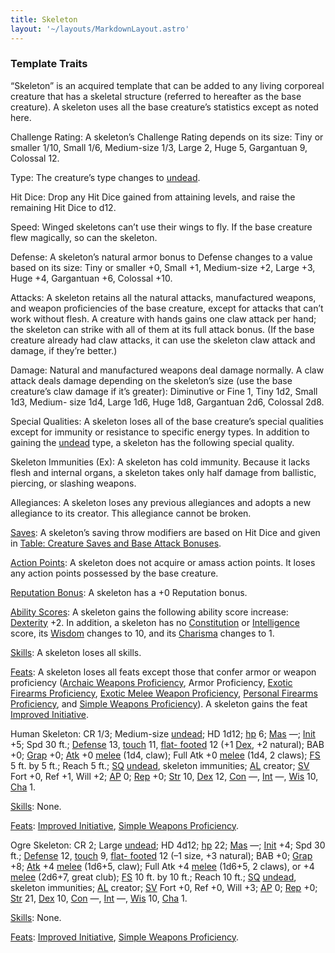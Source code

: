```yaml
---
title: Skeleton
layout: '~/layouts/MarkdownLayout.astro'
---
```

### Template Traits

“Skeleton” is an acquired template that can be added to any living corporeal
creature that has a skeletal structure (referred to hereafter as the base
creature). A skeleton uses all the base creature’s statistics except as noted
here.

Challenge Rating: A skeleton’s Challenge Rating depends on its size: Tiny or
smaller 1/10, Small 1/6, Medium-size 1/3, Large 2, Huge 5, Gargantuan 9,
Colossal 12.

Type: The creature’s type changes to
[undead](/modern.d20.srd/creature.types/undead).

Hit Dice: Drop any Hit Dice gained from attaining levels, and raise the
remaining Hit Dice to d12.

Speed: Winged skeletons can’t use their wings to fly. If the base creature
flew magically, so can the skeleton.

Defense: A skeleton’s natural armor bonus to Defense changes to a value based
on its size: Tiny or smaller +0, Small +1, Medium-size +2, Large +3, Huge +4,
Gargantuan +6, Colossal +10.

Attacks: A skeleton retains all the natural attacks, manufactured weapons, and
weapon proficiencies of the base creature, except for attacks that can’t work
without flesh. A creature with hands gains one claw attack per hand; the
skeleton can strike with all of them at its full attack bonus. (If the base
creature already had claw attacks, it can use the skeleton claw attack and
damage, if they’re better.)

Damage: Natural and manufactured weapons deal damage normally. A claw attack
deals damage depending on the skeleton’s size (use the base creature’s claw
damage if it’s greater): Diminutive or Fine 1, Tiny 1d2, Small 1d3, Medium-
size 1d4, Large 1d6, Huge 1d8, Gargantuan 2d6, Colossal 2d8.

Special Qualities: A skeleton loses all of the base creature’s special
qualities except for immunity or resistance to specific energy types. In
addition to gaining the [undead](/modern.d20.srd/creature.types/undead) type,
a skeleton has the following special quality.

Skeleton Immunities (Ex): A skeleton has cold immunity. Because it lacks flesh
and internal organs, a skeleton takes only half damage from ballistic,
piercing, or slashing weapons.

Allegiances: A skeleton loses any previous allegiances and adopts a new
allegiance to its creator. This allegiance cannot be broken.

[Saves](/modern.d20.srd/basics/saving.throws): A skeleton’s saving throw
modifiers are based on Hit Dice and given in [Table: Creature Saves and Base Attack Bonuses](/modern.d20.srd/creatures/creature.overview).

[Action Points](/modern.d20.srd/basics/action.points): A skeleton does not
acquire or amass action points. It loses any action points possessed by the
base creature.

[Reputation Bonus](/modern.d20.srd/reputation): A skeleton has a +0 Reputation
bonus.

[Ability Scores](/modern.d20.srd/basics/ability.scores): A skeleton gains the
following ability score increase:
[Dexterity](/modern.d20.srd/basics/ability.scores) +2. In addition, a skeleton
has no [Constitution](/modern.d20.srd/basics/ability.scores) or
[Intelligence](/modern.d20.srd/basics/ability.scores) score, its
[Wisdom](/modern.d20.srd/basics/ability.scores) changes to 10, and its
[Charisma](/modern.d20.srd/basics/ability.scores) changes to 1.

[Skills](/modern.d20.srd/skills): A skeleton loses all skills.

[Feats](/modern.d20.srd/feats): A skeleton loses all feats except those that
confer armor or weapon proficiency ([Archaic Weapons Proficiency](/modern.d20.srd/feats/archaic.weapons.proficiency), Armor
Proficiency, [Exotic Firearms Proficiency](/modern.d20.srd/feats/exotic.firearms.proficiency), [Exotic Melee Weapon Proficiency](/modern.d20.srd/feats/exotic.melee.weapons.proficiency),
[Personal Firearms Proficiency](/modern.d20.srd/feats/personal.firearms.proficiency), and [Simple Weapons Proficiency](/modern.d20.srd/feats/simple.weapons.proficiency)). A
skeleton gains the feat [Improved Initiative](/modern.d20.srd/feats/improved.initiative).

Human Skeleton: CR 1/3; Medium-size
[undead](/modern.d20.srd/creature.types/undead); HD 1d12;
[hp](/modern.d20.srd/combat/hit.points) 6;
[Mas](/modern.d20.srd/creatures/creature.overview) —;
[Init](/modern.d20.srd/combat/initiative) +5; Spd 30 ft.;
[Defense](/modern.d20.srd/combat/defense) 13,
[touch](/modern.d20.srd/combat/attack.actions) 11, [flat- footed](/modern.d20.srd/combat/surprise) 12 (+1
[Dex](/modern.d20.srd/basics/ability.scores), +2 natural); BAB +0;
[Grap](/modern.d20.srd/combat/grapple) +0;
[Atk](/modern.d20.srd/combat/attack.roll) +0
[melee](/modern.d20.srd/combat/attack.roll) (1d4, claw); Full Atk +0
[melee](/modern.d20.srd/combat/attack.roll) (1d4, 2 claws);
[FS](/modern.d20.srd/creatures/creature.overview) 5 ft. by 5 ft.; Reach 5 ft.;
[SQ](/modern.d20.srd/creatures/creature.overview)
[undead](/modern.d20.srd/creature.types/undead), skeleton immunities;
[AL](/modern.d20.srd/basics/allegiances) creator;
[SV](/modern.d20.srd/basics/saving.throws) Fort +0, Ref +1, Will +2;
[AP](/modern.d20.srd/creatures/creature.overview) 0;
[Rep](/modern.d20.srd/creatures/creature.overview) +0;
[Str](/modern.d20.srd/basics/ability.scores) 10,
[Dex](/modern.d20.srd/basics/ability.scores) 12,
[Con](/modern.d20.srd/basics/ability.scores) —,
[Int](/modern.d20.srd/basics/ability.scores) —,
[Wis](/modern.d20.srd/basics/ability.scores) 10,
[Cha](/modern.d20.srd/basics/ability.scores) 1.

[Skills](/modern.d20.srd/skills): None.

[Feats](/modern.d20.srd/feats): [Improved Initiative](/modern.d20.srd/feats/improved.initiative), [Simple Weapons Proficiency](/modern.d20.srd/feats/simple.weapons.proficiency).

Ogre Skeleton: CR 2; Large [undead](/modern.d20.srd/creature.types/undead); HD
4d12; [hp](/modern.d20.srd/combat/hit.points) 22;
[Mas](/modern.d20.srd/creatures/creature.overview) —;
[Init](/modern.d20.srd/combat/initiative) +4; Spd 30 ft.;
[Defense](/modern.d20.srd/combat/defense) 12,
[touch](/modern.d20.srd/combat/attack.actions) 9, [flat- footed](/modern.d20.srd/combat/surprise) 12 (–1 size, +3 natural); BAB +0;
[Grap](/modern.d20.srd/combat/grapple) +8;
[Atk](/modern.d20.srd/combat/attack.roll) +4
[melee](/modern.d20.srd/combat/attack.roll) (1d6+5, claw); Full Atk +4
[melee](/modern.d20.srd/combat/attack.roll) (1d6+5, 2 claws), or +4
[melee](/modern.d20.srd/combat/attack.roll) (2d6+7, great club);
[FS](/modern.d20.srd/creatures/creature.overview) 10 ft. by 10 ft.; Reach 10
ft.; [SQ](/modern.d20.srd/creatures/creature.overview)
[undead](/modern.d20.srd/creature.types/undead), skeleton immunities;
[AL](/modern.d20.srd/basics/allegiances) creator;
[SV](/modern.d20.srd/basics/saving.throws) Fort +0, Ref +0, Will +3;
[AP](/modern.d20.srd/creatures/creature.overview) 0;
[Rep](/modern.d20.srd/creatures/creature.overview) +0;
[Str](/modern.d20.srd/basics/ability.scores) 21,
[Dex](/modern.d20.srd/basics/ability.scores) 10,
[Con](/modern.d20.srd/basics/ability.scores) —,
[Int](/modern.d20.srd/basics/ability.scores) —,
[Wis](/modern.d20.srd/basics/ability.scores) 10,
[Cha](/modern.d20.srd/basics/ability.scores) 1.

[Skills](/modern.d20.srd/skills): None.

[Feats](/modern.d20.srd/feats): [Improved Initiative](/modern.d20.srd/feats/improved.initiative), [Simple Weapons Proficiency](/modern.d20.srd/feats/simple.weapons.proficiency).

